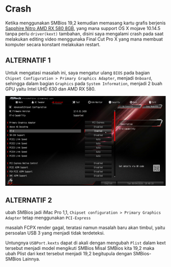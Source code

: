 # Crash

Ketika menggunakan SMBios 19,2 kemudian memasang kartu grafis berjenis [Sapphire Nitro AMD RX 580 8GB](https://www.sapphiretech.com/en/consumer/nitro-rx-580-8g-g5),
yang mana support OS X mojave 10.14.5 tanpa perlu `driver(kext)` tambahan,
disini saya mengalami crash pada saat  melakukan editing video menggunaka Final Cut Pro X yang mana membuat komputer secara konstant melakukan restart.

## ALTERNATIF 1
Untuk mengatasi masalah ini, saya mengatur ulang `BIOS` pada bagian `Chipset Configuration > Primary Graphics Adapter`, menjadi `Onboard`,
sehingga dalam bagian `Graphics` pada `System Information`, menjadi 2 buah GPU yaitu Intel UHD 630 dan AMD RX 580.

![Primary Graphics Adapter](https://github.com/javanesse/Asrock-Phantom-Gaming-4s-Hackintosh/raw/master/Images/Asrock%20Phantom%20Gaming%204s/Bios%20Settings/3.jpg)

## ALTERNATIF 2
ubah SMBios jadi iMac Pro 1,1, `Chipset configuration > Primary Graphics Adapter` tetap menggunakan `PCI-Express`

masalah FCPX render gagal, teratasi
namun masalah baru akan timbul, yaitu persoalan USB 3 yang menjadi tidak terdeteksi.

Untungnya `USBPort.kexts` dapat di akali dengan mengubah `Plist` dalam kext tersebut menjadi model mengikuti SMBios
Misal SMBios kita 19,2 maka ubah Plist dari kext tersebut menjadi 19,2 begitupula dengan SMBios-SMBios Lainnya.
